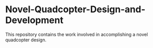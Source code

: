 # Novel-Quadcopter-Design-and-Development
This repository contains the work involved in accomplishing a novel quadcopter design.
